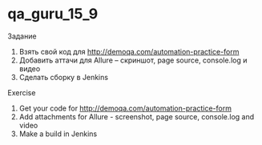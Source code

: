 # qa_guru_15_9

Задание

1. Взять свой код для http://demoqa.com/automation-practice-form
2. Добавить аттачи для Allure – скриншот, page source, console.log и видео
3. Cделать сборку в Jenkins


Exercise

1. Get your code for http://demoqa.com/automation-practice-form
2. Add attachments for Allure - screenshot, page source, console.log and video
3. Make a build in Jenkins
